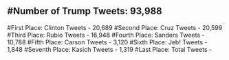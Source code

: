 #Number of Trump Tweets: 93,988
---
#First Place: Clinton Tweets - 20,689
#Second Place: Cruz Tweets - 20,599
#Third Place: Rubio Tweets - 16,948
#Fourth Place: Sanders Tweets - 10,788
#Fifth Place: Carson Tweets - 3,120
#Sixth Place: Jeb! Tweets - 1,848
#Seventh Place: Kasich Tweets - 1,319
#Last Place: Total Tweets -  
